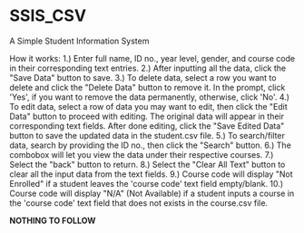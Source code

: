 # SSIS_CSV
A Simple Student Information System

How it works:
1.) Enter full name, ID no., year level, gender, and course code in their corresponding text entries.
2.) After inputting all the data, click the "Save Data" button to save.
3.) To delete data, select a row you want to delete and click the "Delete Data" button to remove it. In the prompt, click 'Yes', if you want to remove the data permanently, otherwise, click 'No'.
4.) To edit data, select a row of data you may want to edit, then click the "Edit Data" button to proceed with editing. The original data will appear in their corresponding text fields. After done editing, click the "Save Edited Data" button to save the updated data in 
the student.csv file.
5.) To search/filter data, search by providing the ID no., then click the "Search" button.
6.) The combobox will let you view the data under their respective courses.
7.) Select the "back" button to return.
8.) Select the "Clear All Text" button to clear all the input data from the text fields.
9.) Course code will display "Not Enrolled" if a student leaves the 'course code' text field empty/blank.
10.) Course code will display "N/A" (Not Available) if a student inputs a course in the 'course code' text field that does not exists in the course.csv file.

**NOTHING TO FOLLOW**

   
